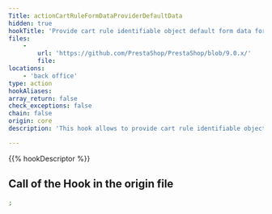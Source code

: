 ```yaml
---
Title: actionCartRuleFormDataProviderDefaultData
hidden: true
hookTitle: 'Provide cart rule identifiable object default form data for creation'
files:
    -
        url: 'https://github.com/PrestaShop/PrestaShop/blob/9.0.x/'
        file: 
locations:
    - 'back office'
type: action
hookAliases: 
array_return: false
check_exceptions: false
chain: false
origin: core
description: 'This hook allows to provide cart rule identifiable object form data which will prefill the form in creation page'

---
```


{{% hookDescriptor %}}

## Call of the Hook in the origin file

```php
;
```

